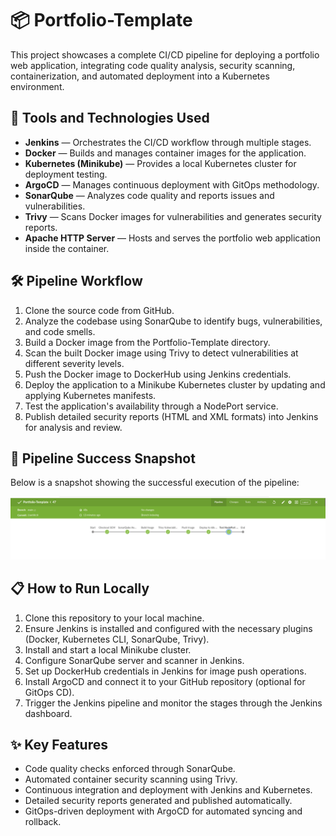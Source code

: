 <h1>📦 Portfolio-Template</h1>

<p>
This project showcases a complete CI/CD pipeline for deploying a portfolio web application, integrating code quality analysis, security scanning, containerization, and automated deployment into a Kubernetes environment.
</p>

<h2>🚀 Tools and Technologies Used</h2>
<ul>
    <li><strong>Jenkins</strong> — Orchestrates the CI/CD workflow through multiple stages.</li>
    <li><strong>Docker</strong> — Builds and manages container images for the application.</li>
    <li><strong>Kubernetes (Minikube)</strong> — Provides a local Kubernetes cluster for deployment testing.</li>
    <li><strong>ArgoCD</strong> — Manages continuous deployment with GitOps methodology.</li>
    <li><strong>SonarQube</strong> — Analyzes code quality and reports issues and vulnerabilities.</li>
    <li><strong>Trivy</strong> — Scans Docker images for vulnerabilities and generates security reports.</li>
    <li><strong>Apache HTTP Server</strong> — Hosts and serves the portfolio web application inside the container.</li>
</ul>

<h2>🛠️ Pipeline Workflow</h2>
<ol>
    <li>Clone the source code from GitHub.</li>
    <li>Analyze the codebase using SonarQube to identify bugs, vulnerabilities, and code smells.</li>
    <li>Build a Docker image from the Portfolio-Template directory.</li>
    <li>Scan the built Docker image using Trivy to detect vulnerabilities at different severity levels.</li>
    <li>Push the Docker image to DockerHub using Jenkins credentials.</li>
    <li>Deploy the application to a Minikube Kubernetes cluster by updating and applying Kubernetes manifests.</li>
    <li>Test the application's availability through a NodePort service.</li>
    <li>Publish detailed security reports (HTML and XML formats) into Jenkins for analysis and review.</li>
</ol>

<h2>📸 Pipeline Success Snapshot</h2>
<p>Below is a snapshot showing the successful execution of the pipeline:</p>
<p><img src="success-pipeline-img.png" alt="Pipeline Success" width="800"></p>

<h2>📋 How to Run Locally</h2>
<ol>
    <li>Clone this repository to your local machine.</li>
    <li>Ensure Jenkins is installed and configured with the necessary plugins (Docker, Kubernetes CLI, SonarQube, Trivy).</li>
    <li>Install and start a local Minikube cluster.</li>
    <li>Configure SonarQube server and scanner in Jenkins.</li>
    <li>Set up DockerHub credentials in Jenkins for image push operations.</li>
    <li>Install ArgoCD and connect it to your GitHub repository (optional for GitOps CD).</li>
    <li>Trigger the Jenkins pipeline and monitor the stages through the Jenkins dashboard.</li>
</ol>

<h2>✨ Key Features</h2>
<ul>
    <li>Code quality checks enforced through SonarQube.</li>
    <li>Automated container security scanning using Trivy.</li>
    <li>Continuous integration and deployment with Jenkins and Kubernetes.</li>
    <li>Detailed security reports generated and published automatically.</li>
    <li>GitOps-driven deployment with ArgoCD for automated syncing and rollback.</li>
</ul>
